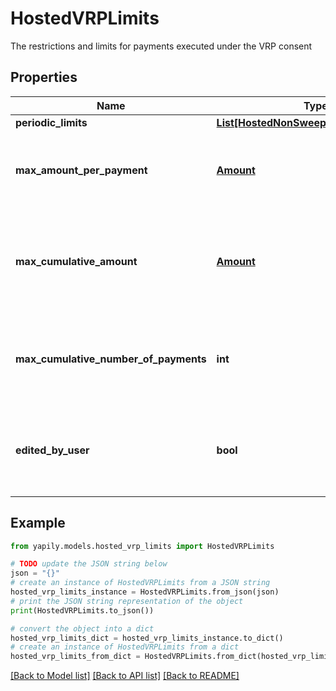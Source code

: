 # HostedVRPLimits

The restrictions and limits for payments executed under the VRP consent

## Properties

Name | Type | Description | Notes
------------ | ------------- | ------------- | -------------
**periodic_limits** | [**List[HostedNonSweepingPeriodicLimits]**](HostedNonSweepingPeriodicLimits.md) |  | [optional] 
**max_amount_per_payment** | [**Amount**](Amount.md) | __Optional__. Max amount that can be submitted per payment. | [optional] 
**max_cumulative_amount** | [**Amount**](Amount.md) | __Optional__. Max cumulative amount that can be submitted under this consent. | [optional] 
**max_cumulative_number_of_payments** | **int** | __Optional__. Max number of payments that can be submitted under this consent. | [optional] 
**edited_by_user** | **bool** | Indicates if the user edited the control parameters during authorisation | [optional] 

## Example

```python
from yapily.models.hosted_vrp_limits import HostedVRPLimits

# TODO update the JSON string below
json = "{}"
# create an instance of HostedVRPLimits from a JSON string
hosted_vrp_limits_instance = HostedVRPLimits.from_json(json)
# print the JSON string representation of the object
print(HostedVRPLimits.to_json())

# convert the object into a dict
hosted_vrp_limits_dict = hosted_vrp_limits_instance.to_dict()
# create an instance of HostedVRPLimits from a dict
hosted_vrp_limits_from_dict = HostedVRPLimits.from_dict(hosted_vrp_limits_dict)
```
[[Back to Model list]](../README.md#documentation-for-models) [[Back to API list]](../README.md#documentation-for-api-endpoints) [[Back to README]](../README.md)


